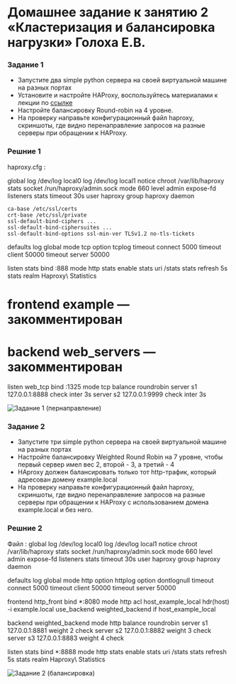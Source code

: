 # Домашнее задание к занятию 2 «Кластеризация и балансировка нагрузки» Голоха Е.В.


### Задание 1
- Запустите два simple python сервера на своей виртуальной машине на разных портах
- Установите и настройте HAProxy, воспользуйтесь материалами к лекции по [ссылке](2/)
- Настройте балансировку Round-robin на 4 уровне.
- На проверку направьте конфигурационный файл haproxy, скриншоты, где видно перенаправление запросов на разные серверы при обращении к HAProxy.

### Решние 1
haproxy.cfg :

global
	log /dev/log	local0
	log /dev/log	local1 notice
	chroot /var/lib/haproxy
	stats socket /run/haproxy/admin.sock mode 660 level admin expose-fd listeners
	stats timeout 30s
	user haproxy
	group haproxy
	daemon

	ca-base /etc/ssl/certs
	crt-base /etc/ssl/private
	ssl-default-bind-ciphers ...
	ssl-default-bind-ciphersuites ...
	ssl-default-bind-options ssl-min-ver TLSv1.2 no-tls-tickets

defaults
	log	global
	mode	tcp
	option	tcplog
	timeout connect 5000
	timeout client  50000
	timeout server  50000

listen stats
	bind :888
	mode http
	stats enable
	stats uri /stats
	stats refresh 5s
	stats realm Haproxy\ Statistics

# frontend example — закомментирован
# backend web_servers — закомментирован

listen web_tcp
	bind :1325
	mode tcp
	balance roundrobin
	server s1 127.0.0.1:8888 check inter 3s
	server s2 127.0.0.1:9999 check inter 3s

![Задание 1 (пернаправление)](https://github.com/user-attachments/assets/f71059f8-d013-44e5-b415-257e0a18b219)



### Задание 2
- Запустите три simple python сервера на своей виртуальной машине на разных портах
- Настройте балансировку Weighted Round Robin на 7 уровне, чтобы первый сервер имел вес 2, второй - 3, а третий - 4
- HAproxy должен балансировать только тот http-трафик, который адресован домену example.local
- На проверку направьте конфигурационный файл haproxy, скриншоты, где видно перенаправление запросов на разные серверы при обращении к HAProxy c использованием домена example.local и без него.

### Решние 2
Файл : 
global
	log /dev/log local0
	log /dev/log local1 notice
	chroot /var/lib/haproxy
	stats socket /run/haproxy/admin.sock mode 660 level admin expose-fd listeners
	stats timeout 30s
	user haproxy
	group haproxy
	daemon

defaults
	log	global
	mode	http
	option	httplog
	option	dontlognull
	timeout connect 5000
	timeout client  50000
	timeout server  50000

frontend http_front
	bind *:8080
	mode http
	acl host_example_local hdr(host) -i example.local
	use_backend weighted_backend if host_example_local

backend weighted_backend
	mode http
	balance roundrobin
	server s1 127.0.0.1:8881 weight 2 check
	server s2 127.0.0.1:8882 weight 3 check
	server s3 127.0.0.1:8883 weight 4 check

listen stats
	bind *:8888
	mode http
	stats enable
	stats uri /stats
	stats refresh 5s
	stats realm Haproxy\ Statistics




![Задание 2 (балансировка)](https://github.com/user-attachments/assets/e1acbe10-ced5-4c51-a242-f7c2e21e757e)


